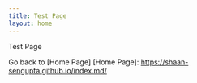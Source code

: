 ```yaml
---
title: Test Page
layout: home
---
```


Test Page

Go back to [Home Page]
[Home Page]: https://shaan-sengupta.github.io/index.md/
